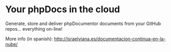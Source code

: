 # Your phpDocs in the cloud #

Generate, store and deliver phpDocumentor documents from your GitHub repos... everything on-line!

More info (in spanish): http://israelviana.es/documentacion-continua-en-la-nube/
